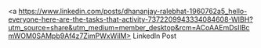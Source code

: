 <a https://www.linkedin.com/posts/dhananjay-ralebhat-1960762a5_hello-everyone-here-are-the-tasks-that-activity-7372209943334084608-WIBH?utm_source=share&utm_medium=member_desktop&rcm=ACoAAEmDsIIBcmWOM0SAMpb9Af4z7ZimPWxWilM> Linkedln Post</a>
